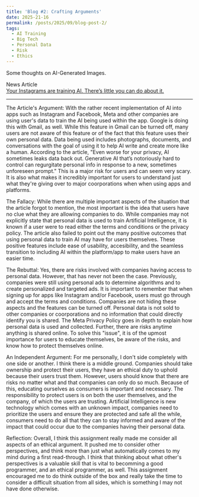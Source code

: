 ```yaml
---
title: 'Blog #2: Crafting Arguments'
date: 2025-21-16
permalink: /posts/2025/09/blog-post-2/
tags:
  - AI Training 
  - Big Tech
  - Personal Data
  - Risk
  - Ethics
---
```


Some thoughts on AI-Generated Images.

News Article  
[Your Instagrams are training AI. There’s little you can do about it.](https://www.washingtonpost.com/technology/2023/09/08/gmail-instagram-facebook-trains-ai/)

---
The Article's Argument: With the rather recent implementation of AI into apps such as Instagram and Facebook, Meta and other companies are using user's data to train the AI being used within the app. Google is doing this with Gmail, as well. While this feature in Gmail can be turned off, many users are not aware of this feature or of the fact that this feature uses their own personal data. Data being used includes photographs, documents, and conversations with the goal of using it to help AI write and create more like a human. According to the article, "Even worse for your privacy, AI sometimes leaks data back out. Generative AI that’s notoriously hard to control can regurgitate personal info in response to a new, sometimes unforeseen prompt." This is a major risk for users and can seem very scary. It is also what makes it incredibly important for users to understand just what they're giving over to major coorporations when when using apps and platforms. 

The Fallacy: While there are multiple important aspects of the situation that the article forgot to mention, the most important is the idea that users have no clue what they are allowing companies to do. While companies may not explicitly state that personal data is used to train Artificial Intelligence, it is known if a user were to read either the terms and conditions or the privacy policy. The article also failed to point out the many positive outcomes that using personal data to train AI may have for users themselves. These positive features include ease of usability, accesibility, and the seamless transition to including AI within the platform/app to make users have an easier time. 

The Rebuttal: Yes, there are risks involved with companies having access to personal data. However, that has never not been the case. Previously, companies were still using personal ads to determine algorithms and to create personalized and targeted ads. It is important to remember that when signing up for apps like Instagram and/or Facebook, users must go through and accept the terms and conditions. Companies are not hiding these aspects and the features can be turned off. Personal data is not sold to other companies or coorporations and no information that could directly identify you is shared. The Meta Privacy Policy goes in depth to explain how personal data is used and collected. Further, there are risks anytime anything is shared online. To solve this "issue", it is of the upmost importance for users to educate themselves, be aware of the risks, and know how to protect themselves online. 

An Independent Argument: For me personally, I don't side completely with one side or another. I think there is a middle ground. Companies should take ownership and protect their users, they have an ethical duty to uphold because their users trust them. However, users should know that there are risks no matter what and that companies can only do so much. Because of this, educating ourselves as consumers is important and necessary. The responsibility to protect users is on both the user themselves, and the company, of which the users are trusting. Artificial Intelligence is new technology which comes with an unknown impact, companies need to prioritize the users and ensure they are protected and safe all the while, consumers need to do all that they can to stay informed and aware of the impact that could occur due to the companies having their personal data.

Reflection: Overall, I think this assignment really made me consider all aspects of an ethical argument. It pushed me to consider other perspectives, and think more than just what automatically comes to my mind during a first read-through. I think that thinking about what other's perspectives is a valuable skill that is vital to becomming a good programmer, and an ethical programmer, as well. This assignment encouraged me to do think outside of the box and really take the time to consider a difficult situation from all sides, which is something I may not have done otherwise. 